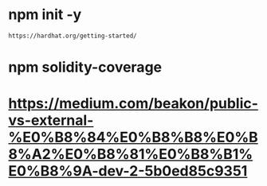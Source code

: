 # npm init -y

```
https://hardhat.org/getting-started/
```
# npm solidity-coverage


# https://medium.com/beakon/public-vs-external-%E0%B8%84%E0%B8%B8%E0%B8%A2%E0%B8%81%E0%B8%B1%E0%B8%9A-dev-2-5b0ed85c9351
